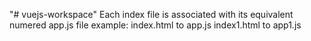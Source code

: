 "# vuejs-workspace" 
Each index file is associated with its equivalent numered app.js file
example:
index.html to app.js
index1.html to app1.js
